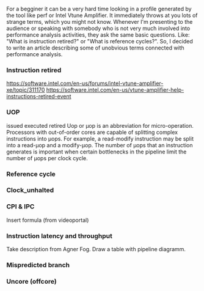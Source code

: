 For a begginer it can be a very hard time looking in a profile generated by the tool like perf or Intel Vtune Amplifier. It immediately throws at you lots of strange terms, which you might not know. Whenever I'm presenting to the audience or speaking with somebody who is not very much involved into performance analysis activities, they ask the same basic questions. Like: "What is instruction retired?" or "What is reference cycles?". So, I decided to write an article describing some of unobvious terms connected with performance analysis.

### Instruction retired

https://software.intel.com/en-us/forums/intel-vtune-amplifier-xe/topic/311170
https://software.intel.com/en-us/vtune-amplifier-help-instructions-retired-event
 
### UOP 
issued executed retired 
Uop or μop is an abbreviation for micro-operation. Processors with out-of-order cores are capable of splitting complex instructions into μops. For example, a read-modify instruction may be split into a read-μop and a modify-μop. The number of μops that an instruction generates is important when certain bottlenecks in the pipeline limit the number of μops per clock cycle.

### Reference cycle 

### Clock_unhalted 



### CPI & IPC 

Insert formula (from videoportal)

### Instruction latency and throughput

Take description from Agner Fog.
Draw a table with pipeline diagramm.

### Mispredicted branch 

### Uncore (offcore)

